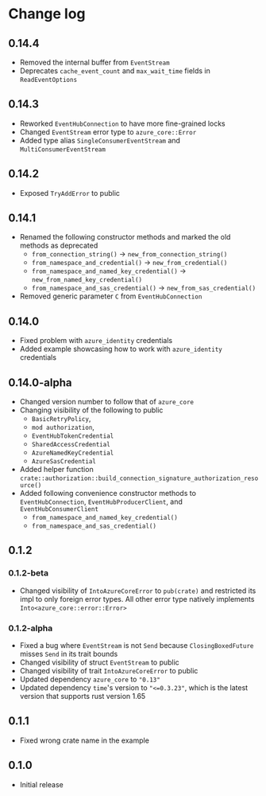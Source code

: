 # Change log

## 0.14.4

- Removed the internal buffer from `EventStream`
- Deprecates `cache_event_count` and `max_wait_time` fields in `ReadEventOptions`

## 0.14.3

- Reworked `EventHubConnection` to have more fine-grained locks
- Changed `EventStream` error type to `azure_core::Error`
- Added type alias `SingleConsumerEventStream` and `MultiConsumerEventStream`

## 0.14.2

- Exposed `TryAddError` to public

## 0.14.1

- Renamed the following constructor methods and marked the old methods as deprecated
  - `from_connection_string()` -> `new_from_connection_string()`
  - `from_namespace_and_credential()` -> `new_from_credential()`
  - `from_namespace_and_named_key_credential()` -> `new_from_named_key_credential()`
  - `from_namespace_and_sas_credential()` -> `new_from_sas_credential()`
- Removed generic parameter `C` from `EventHubConnection`

## 0.14.0

- Fixed problem with `azure_identity` credentials
- Added example showcasing how to work with `azure_identity` credentials

## 0.14.0-alpha

- Changed version number to follow that of `azure_core`
- Changing visibility of the following to public
  - `BasicRetryPolicy`,
  - `mod authorization`,
  - `EventHubTokenCredential`
  - `SharedAccessCredential`
  - `AzureNamedKeyCredential`
  - `AzureSasCredential`
- Added helper function `crate::authorization::build_connection_signature_authorization_resource()`
- Added following convenience constructor methods to `EventHubConnection`, `EventHubProducerClient`, and `EventHubConsumerClient`
  - `from_namespace_and_named_key_credential()`
  - `from_namespace_and_sas_credential()`

## 0.1.2

### 0.1.2-beta

- Changed visibility of `IntoAzureCoreError` to `pub(crate)` and restricted its impl to only foreign
  error types. All other error type natively implements `Into<azure_core::error::Error>`

### 0.1.2-alpha

- Fixed a bug where `EventStream` is not `Send` because `ClosingBoxedFuture` misses `Send` in its
  trait bounds
- Changed visibility of struct `EventStream` to public
- Changed visibility of trait `IntoAzureCoreError` to public
- Updated dependency `azure_core` to `"0.13"`
- Updated dependency `time`'s version to `"<=0.3.23"`, which is the latest version that supports
  rust version 1.65

## 0.1.1

- Fixed wrong crate name in the example

## 0.1.0

- Initial release
